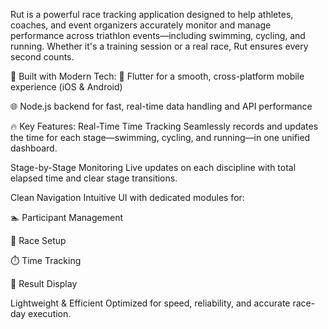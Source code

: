 Rut is a powerful race tracking application designed to help athletes, coaches, and event organizers accurately monitor and manage performance across triathlon events—including swimming, cycling, and running. Whether it's a training session or a real race, Rut ensures every second counts.

🔧 Built with Modern Tech: 💙 Flutter for a smooth, cross-platform mobile experience (iOS & Android)

🌐 Node.js backend for fast, real-time data handling and API performance

🔥 Key Features: Real-Time Time Tracking Seamlessly records and updates the time for each stage—swimming, cycling, and running—in one unified dashboard.

Stage-by-Stage Monitoring Live updates on each discipline with total elapsed time and clear stage transitions.

Clean Navigation Intuitive UI with dedicated modules for:

🏊 Participant Management

🚴 Race Setup

⏱️ Time Tracking

🏁 Result Display

Lightweight & Efficient Optimized for speed, reliability, and accurate race-day execution.
